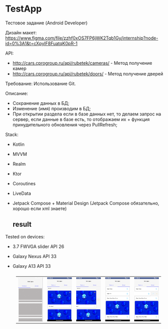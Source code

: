 # TestApp
Тестовое задание (Android Developer)

Дизайн макет: 
https://www.figma.com/file/zzhf0xOS7FP6jWK2Tqb1Gy/internship?node-id=0%3A1&t=cXpylF8FuatqK0pR-1

API:
- http://cars.cprogroup.ru/api/rubetek/cameras/ - Метод получение камер
- http://cars.cprogroup.ru/api/rubetek/doors/ - Метод получение дверей

Требование: 
Использование Git.

Описание: 
- Сохранение данных в БД; 
- Изменение (имя) производим в БД; 
- При открытии раздела если в базе данных нет, то делаем запрос на сервер, если данные в базе есть, то отображаем их + функция принудительного обновления через PullRefresh; 

Stack:
- Kotlin
- MVVM
- Realm
- Ktor
- Coroutines
- LiveData
- Jetpack Compose + Material Design (Jetpack Сompose обязательно, хорошо если xml знаете)

  ## result

Tested on devices: 
- 3.7 FWVGA slider API 26
- Galaxy Nexus API 33
- Galaxy A13 API 33
    
  <table style="padding:10px">
  <tr>
    <td><img src="https://github.com/vadhub/TestApp/blob/master/shimmer.png?raw=true" alt="1" width = 500></td>
    <td><img src="https://github.com/vadhub/TestApp/blob/master/cam1.png?raw=true" alt="2" width = 500></td>
    <td><img src="https://github.com/vadhub/TestApp/blob/master/cam2.png?raw=true" alt="3" width = 500></td>
    <td><img src="https://github.com/vadhub/TestApp/blob/master/door1.png?raw=true" alt="4" width = 500></td>
    <td><img src="https://github.com/vadhub/TestApp/blob/master/door2.png?raw=true" alt="5" width = 500></td>
  </tr>
</table>
  
